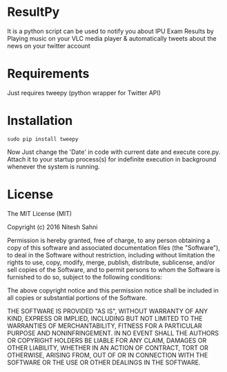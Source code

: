 # ResultPy
It is a python script can be used to notify you about IPU Exam Results by Playing music on your VLC media player &amp; automatically tweets about the news on your twitter account

# Requirements 
Just requires tweepy (python wrapper for Twitter API)

# Installation 
```
sudo pip install tweepy
```
Now Just change the 'Date' in code with current date and execute core.py.
Attach it to your startup process(s) for indefinite execution in background whenever the system is running.

# License
The MIT License (MIT)

Copyright (c) 2016 Nitesh Sahni

Permission is hereby granted, free of charge, to any person obtaining a copy
of this software and associated documentation files (the "Software"), to deal
in the Software without restriction, including without limitation the rights
to use, copy, modify, merge, publish, distribute, sublicense, and/or sell
copies of the Software, and to permit persons to whom the Software is
furnished to do so, subject to the following conditions:

The above copyright notice and this permission notice shall be included in all
copies or substantial portions of the Software.

THE SOFTWARE IS PROVIDED "AS IS", WITHOUT WARRANTY OF ANY KIND, EXPRESS OR
IMPLIED, INCLUDING BUT NOT LIMITED TO THE WARRANTIES OF MERCHANTABILITY,
FITNESS FOR A PARTICULAR PURPOSE AND NONINFRINGEMENT. IN NO EVENT SHALL THE
AUTHORS OR COPYRIGHT HOLDERS BE LIABLE FOR ANY CLAIM, DAMAGES OR OTHER
LIABILITY, WHETHER IN AN ACTION OF CONTRACT, TORT OR OTHERWISE, ARISING FROM,
OUT OF OR IN CONNECTION WITH THE SOFTWARE OR THE USE OR OTHER DEALINGS IN THE
SOFTWARE.


